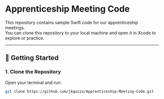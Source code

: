 # Apprenticeship Meeting Code

This repository contains sample Swift code for our apprenticeship meetings.  
You can clone this repository to your local machine and open it in Xcode to explore or practice.

---

## 🚀 Getting Started

### 1. Clone the Repository
Open your terminal and run:

```bash
git clone https://github.com/jkguzzo/Apprenticeship-Meeting-Code.git
